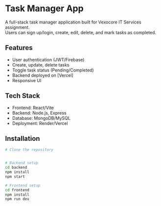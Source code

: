 # Task Manager App

A full-stack task manager application built for Vexocore IT Services assignment.  
Users can sign up/login, create, edit, delete, and mark tasks as completed.

## Features
- User authentication (JWT/Firebase)
- Create, update, delete tasks
- Toggle task status (Pending/Completed)
- Backend deployed on [Vercel]
- Responsive UI

## Tech Stack
- Frontend: React/Vite
- Backend: Node.js, Express
- Database: MongoDB/MySQL
- Deployment: Render/Vercel

## Installation
```bash
# Clone the repository


# Backend setup
cd backend
npm install
npm start

# Frontend setup
cd frontend
npm install
npm run dev
